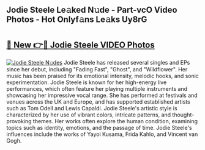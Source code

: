 ## Jodie Steele Le𝚊ked N𝚞de - Part-vcO Video Photos - Hot Onlyf𝚊ns Le𝚊ks Uy8rG

# <h2><a href="http://ab40307.deff.icu/?id=Jodie+Steele">🔗 New 👉🔴 Jodie Steele VIDEO Photos</a></h2>

[![Jodie Steele N𝚞des](https://i.imgur.com/rIISA9y.gif)](http://ab40307.deff.icu/?id=Jodie+Steele)
Jodie Steele has released several singles and EPs since her debut, including "Fading Fast", "Ghost", and "Wildflower". Her music has been praised for its emotional intensity, melodic hooks, and sonic experimentation. Jodie Steele is known for her high-energy live performances, which often feature her playing multiple instruments and showcasing her impressive vocal range. She has performed at festivals and venues across the UK and Europe, and has supported established artists such as Tom Odell and Lewis Capaldi. Jodie Steele's artistic style is characterized by her use of vibrant colors, intricate patterns, and thought-provoking themes. Her works often explore the human condition, examining topics such as identity, emotions, and the passage of time. Jodie Steele's influences include the works of Yayoi Kusama, Frida Kahlo, and Vincent van Gogh.
